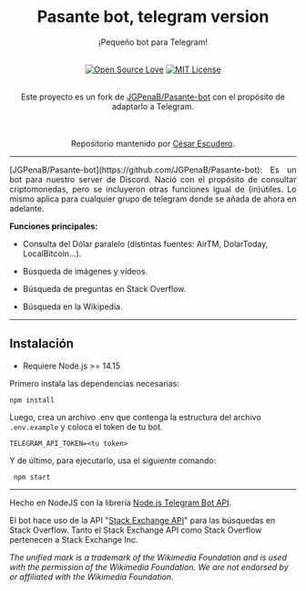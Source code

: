 # <div align="center">Pasante bot, telegram version</div> 
<div align="center">¡Pequeño bot para Telegram!</div><br>

<div align="center">

[![Open Source Love](https://badges.frapsoft.com/os/v1/open-source.svg?v=103)](https://github.com/ellerbrock/open-source-badges/)
[![MIT License](https://badges.frapsoft.com/os/mit/mit.svg?v=103)](https://github.com/ellerbrock/open-source-badges/)

<br>Este proyecto es un fork de [JGPenaB/Pasante-bot](https://github.com/JGPenaB/Pasante-bot) con el propósito de adaptarlo a Telegram.

<br><br>Repositorio mantenido por [César Escudero](https://github.com/cedaesca).
</div>

--------

<p style="text-align:justify;">[JGPenaB/Pasante-bot](https://github.com/JGPenaB/Pasante-bot): Es un bot para nuestro server de Discord. Nació con el propósito de consultar criptomonedas, pero se incluyeron otras funciones igual de (in)útiles. Lo mismo aplica para cualquier grupo de telegram donde se añada de ahora en adelante.</p>

**Funciones principales:**

* Consulta del Dólar paralelo (distintas fuentes: AirTM, DolarToday, LocalBitcoin...).

* Búsqueda de imágenes y vídeos.

* Búsqueda de preguntas en Stack Overflow.

* Búsqueda en la Wikipedia.

--------

## Instalación

* Requiere Node.js >= 14.15

Primero instala las dependencias necesarias:

```
npm install
```

Luego, crea un archivo .env que contenga la estructura del archivo `.env.example` y coloca el token de tu bot.
```
TELEGRAM_API_TOKEN=<tu token>
```

Y de último, para ejecutarlo, usa el siguiente comando:

```
 npm start
```

--------

Hecho en NodeJS con la librería [Node.js Telegram Bot API](https://github.com/yagop/node-telegram-bot-api).

El bot hace uso de la API "[Stack Exchange API](https://api.stackexchange.com/docs)" para las búsquedas en Stack Overflow. Tanto el Stack Exchange API como Stack Overflow pertenecen a Stack Exchange Inc.

*The unified mark is a trademark of the Wikimedia Foundation and is used with the permission of the Wikimedia Foundation. We are not endorsed by or affiliated with the Wikimedia Foundation.*

